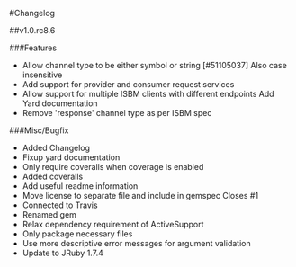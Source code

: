 #Changelog

##v1.0.rc8.6

###Features
* Allow channel type to be either symbol or string [#51105037] Also case insensitive 
* Add support for provider and consumer request services 
* Allow support for multiple ISBM clients with different endpoints Add Yard documentation 
* Remove 'response' channel type as per ISBM spec

###Misc/Bugfix
* Added Changelog
* Fixup yard documentation 
* Only require coveralls when coverage is enabled 
* Added coveralls 
* Add useful readme information 
* Move license to separate file and include in gemspec Closes #1 
* Connected to Travis
* Renamed gem 
* Relax dependency requirement of ActiveSupport 
* Only package necessary files 
* Use more descriptive error messages for argument validation 
* Update to JRuby 1.7.4 
